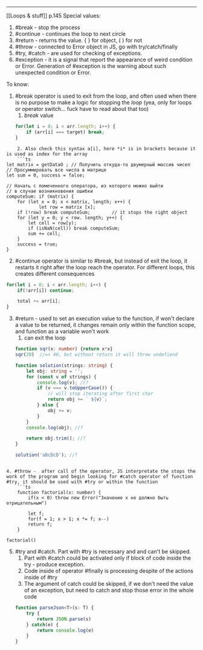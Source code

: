 ***
[[Loops & stuff]]
p.145
Special values:
1. #break - stop the process 
2. #continue - continues the loop to next circle    
3. #return - returns the value. { } for object, ( ) for not 
4. #throw - connected to Error object in JS, go with try/catch/finally
5. #try, #catch  - are used for checking of exceptions.
6. #exception - it is a signal that report the appearance of weird condition or Error. Generation of #exception is the warning about such unexpected condition or Error.

To know: 
1. #break operator is used to exit from the loop, and often used when there is no purpose to make a logic for stopping the *loop* (yea, only for loops or operator switch... fuck have to read about that too)
	1.  *break* value   
	```ts
	for(let i = 0; i < arr.length; i++) {
		if (arr[i] === target) break;
	}
```
	2. Also check this syntax a[i], here *i* is in brackets because it is used as index for the array
	```ts
let matrix = getDataO ; // Получить откуда-то двумерный массив чисел
// Просуммировать все числа в матрице
let sum = 0, success = false;

// Начать с помеченного оператора, из которого можно выйти
// в случае возникновения ошибки
computeSum: if (matrix) {
	for (let x = 0; x < matrix, length; x++) {
			let row = matrix [x];
	if (!row) break computeSum;        // it stops the right object 
	for (let у = 0; у < row. length; y++) {
		let cell = row[y);
		if (isNaN(cell)) break computeSum;
		sum += cell;
	}
	success = true;
}
```

2. #continue operator is similar to #break, but instead of exit the loop, it restarts it right after the loop reach the operator. For different loops, this creates different consequences
```ts
for(let i = 0; i < arr.length; i++) {
	if(!arr[i]) continue;

	total += arr[i];
}
```

3. #return - used to set an execution value to the function, if won't declare a value to be returned, it changes remain only within the function scope, and function as a variable won't work 
	1. can exit the loop 
	```ts
	function sqr(x: number) {return x*x}
	sqr(20)  //=> 40, but without return it will throw undefiend   

	function solution(strings: string) {
		let obj: string = '';
		for (const v of strings) {
			console.log(v); //?
			if (v === v.toUpperCase()) {
				// will stop iterating after first char
				return obj += ` ${v}`;
			} else {
				obj += v;
			}
		}
		console.log(obj); //?
	
		return obj.trim(); //?
	}

	solution('aBcDcD'); //?
```

4. #throw -  after call of the operator, JS interpretate the stops the work of the program and begin looking for #catch operator of function #try, it should be used with #try or within the function
	```ts
	function factorial(x: number) {
		if(x < 0) throw new Error("Значение х не должно быть отрицательным")
		
		let f;
		for(f = 1; x > 1; x *= f; x--)
		return f;
	}

factorial()
```

5. #try and #catch.  Part with #try is necessary and and can't be skipped. 
	1. Part with #catch could be activated only if block of code inside the try - produce exception. 
	2. Code inside of operator #finally is processing despite of the actions inside of #try
	3. The argument of catch could be skipped, if we don't need the value of an exception, but need to catch and stop those error in the whole code
	```ts 
	function parseJson<T>(s: T) {
		try {
			return JSON.parse(s)
		} catch(e) {
			return console.log(e) 
		}
	}
```